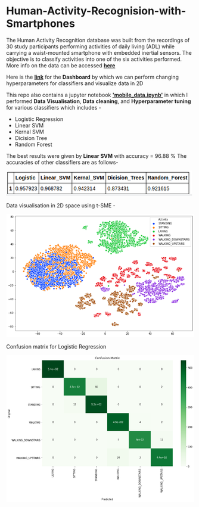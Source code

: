 # Human-Activity-Recognision-with-Smartphones
The Human Activity Recognition database was built from the recordings of 30 study participants performing activities of daily living (ADL) while carrying a waist-mounted smartphone with embedded inertial sensors. The objective is to classify activities into one of the six activities performed.
More info on the data can be accessed [**here**](https://archive.ics.uci.edu/ml/datasets/human+activity+recognition+using+smartphones)

Here is the [**link**](https://human-action-classifier.herokuapp.com/) for the **Dashboard** by which we can perform changing hyperparameters for classifiers and visualize data in 2D

This repo also contains a jupyter notebook [**'mobile_data.ipynb'**](https://github.com/samyak1234/Human-Activity-Recognision-with-Smartphones/blob/master/mobile_data.ipynb) in which I performed **Data Visualisation**, **Data cleaning**, and **Hyperparameter tuning** for various classifiers which includes -

- Logistic Regression
- Linear SVM
- Kernal SVM
- Dicision Tree
- Random Forest

The best results were given by **Linear SVM** with accuracy = 96.88 % 
The accuracies of other classifiers are as follows-

![Accuracies](https://github.com/samyak1234/Human-Activity-Recognision-with-Smartphones/blob/master/images/results12345.png)

Data visualisation in 2D space using t-SME - 

![2D](https://github.com/samyak1234/Human-Activity-Recognision-with-Smartphones/blob/master/images/2Dviz.png)

Confusion matrix for Logistic Regression

![CM_lr](https://github.com/samyak1234/Human-Activity-Recognision-with-Smartphones/blob/master/images/cm.png)






